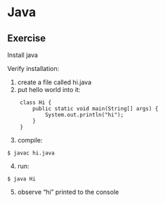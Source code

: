 # Java

## Exercise

Install java

Verify installation:

1. create a file called hi.java
2. put hello world into it:
```
    class Hi {
        public static void main(String[] args) {
            System.out.println("hi");
        }
    }
```
3. compile: 
```
$ javac hi.java
```
4. run: 
```
$ java Hi
```
5. observe “hi” printed to the console



